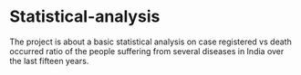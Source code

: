 # Statistical-analysis
The project is about a basic statistical analysis on case registered vs death occurred ratio of the people suffering from several diseases in India over the last fifteen years.
